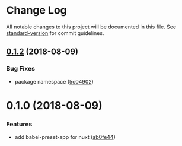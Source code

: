 # Change Log

All notable changes to this project will be documented in this file. See [standard-version](https://github.com/conventional-changelog/standard-version) for commit guidelines.

<a name="0.1.2"></a>
## [0.1.2](https://github.com/nuxt/babel-preset-app/compare/v0.1.0...v0.1.2) (2018-08-09)


### Bug Fixes

* package namespace ([5c04902](https://github.com/nuxt/babel-preset-app/commit/5c04902))



<a name="0.1.0"></a>
# 0.1.0 (2018-08-09)


### Features

* add babel-preset-app for nuxt ([ab0fe44](https://github.com/nuxt/babel-preset-app/commit/ab0fe44))
